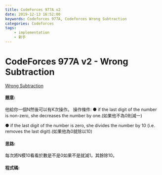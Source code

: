 ```yaml
---
title: CodeForces 977A v2
date: 2019-12-13 16:52:00
keywords: Codeforces 977A, Codeforces Wrong Subtraction
categories: Codeforces
tags:
    - implementation
    - 新手
---
```

# CodeForces 977A v2 - Wrong Subtraction
[Wrong Subtraction](http://codeforces.com/problemset/problem/977/A)


#### 題意:
他給你一個N然後可以有K次操作。
操作條件:
● if the last digit of the number is non-zero, she decreases the number by one.(如果他不為0則減一)

● if the last digit of the number is zero, she divides the number by 10 (i.e. removes the last digit).(如果他為0就除以10)
<!-- more -->
#### 思路:
每次將N模10看看於數是不是0如果不是就減1，其餘除10。

#### 程式碼:
<script src="https://gist.github.com/Daviswww/be92977c98e9f69528282fcd181111e3.js"></script>